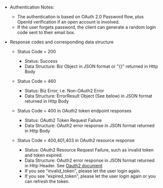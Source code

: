 
  * Authentication Notes:    
    * The authentication is based on OAuth 2.0 Password flow, plus OpenId verification if an open account is involved.  
    * If the user forgets password, the client can generate a random login code sent to their email box.      

  * Response codes and corresponding data structure
    * Status Code = 200
        * Status: Success
        * Data Structure: Biz Object in JSON format or "{}" returned in Http Body
        
    * Status Code = 460
        * Status: Biz Error, i.e. Non-OAuth2 Error
        * Data Structure: ErrorResult Object (See below) in JSON format returned in Http Body
        
    * Status Code = 400 in OAuth2 token endpoint responses
        * Status: OAuth2 Token Request Failure
        * Data Structure: OAuth2 error response in JSON format returned in Http Body
        
    * Status Code = 400,401,403 in OAuth2 resource response
        * Status: OAuth2 Resource Request Failure, such as invalid token and token expired. 
        * Data Structure: OAuth2 error response in JSON format returned in Http Header. See [Oauth2 document](https://tools.ietf.org/html/draft-ietf-oauth-v2-bearer-14#page-8)
        * If you see "invalid_token", please let the user login again.
        * If you see "expired_token", please let the user login again or you can refresh the token.                 